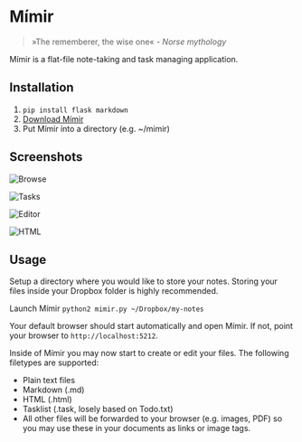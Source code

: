 # Mímir

> »The rememberer, the wise one«
*- Norse mythology*

Mímir is a flat-file note-taking and task managing application.

## Installation

1. `pip install flask markdown`
2. [Download Mímir](https://github.com/saibotd/mimir/archive/master.zip)
3. Put Mímir into a directory (e.g. ~/mimir)

## Screenshots

![Browse](http://saibotd.com/mimir/browser.png)

![Tasks](http://saibotd.com/mimir/tasks.png)

![Editor](http://saibotd.com/mimir/edit.png)

![HTML](http://saibotd.com/mimir/html.png)

## Usage

Setup a directory where you would like to store your notes.
Storing your files inside your Dropbox folder is highly recommended.

Launch Mímir `python2 mimir.py ~/Dropbox/my-notes`

Your default browser should start automatically and open Mímir. If not, point your browser to `http://localhost:5212`.

Inside of Mímir you may now start to create or edit your files. The following filetypes are supported:

- Plain text files
- Markdown (.md)
- HTML (.html)
- Tasklist (.task, losely based on Todo.txt)
- All other files will be forwarded to your browser (e.g. images, PDF) so you may use these in your documents as links or image tags.

